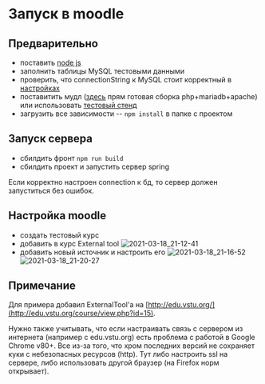 # Запуск в moodle

## Предварительно
- поставить [node js](https://nodejs.org/en/)
- заполнить таблицы MySQL тестовыми данными
- проверить, что connectionString к MySQL стоит корректный в [настройках](https://github.com/procudin/CompPrehension/blob/master/src/main/resources/application.properties)
- поставитить мудл ([здесь](https://download.moodle.org/windows/) прям готовая сборка php+mariadb+apache) или использовать [тестовый стенд](http://edu.vstu.org)
- загрузить все зависимости -- ```npm install``` в папке с проектом

## Запуск сервера
- сбилдить фронт ```npm run build```
- сбилдить проект и запустить сервер spring

Если корректно настроен connection к бд, то сервер должен запуститься без ошибок.

## Настройка moodle

- создать теcтовый курс
- добавить в курс External tool
  ![2021-03-18_21-12-41](https://user-images.githubusercontent.com/20419403/111676191-fe39b500-882e-11eb-8968-8caec1903dbb.png)
- добавить новый источник и настроить его
  ![2021-03-18_21-16-52](https://user-images.githubusercontent.com/20419403/111676566-5c669800-882f-11eb-97c8-7572b4372197.png)
  ![2021-03-18_21-20-27](https://user-images.githubusercontent.com/20419403/111677578-68068e80-8830-11eb-8976-b8396e1c2dec.png)

## Примечание

Для примера добавил ExternalTool'a на [http://edu.vstu.org/](http://edu.vstu.org/course/view.php?id=15). 

Нужно также учитывать, что если настраивать связь с сервером из интернета (например с edu.vstu.org) есть проблема с работой в Google Chrome v80+. Все из-за того, что хром последних версий не сохраняет куки с небезопасных ресурсов (http). Тут либо настроить ssl на сервере, либо использовать другой браузер (на Firefox норм открывает).
